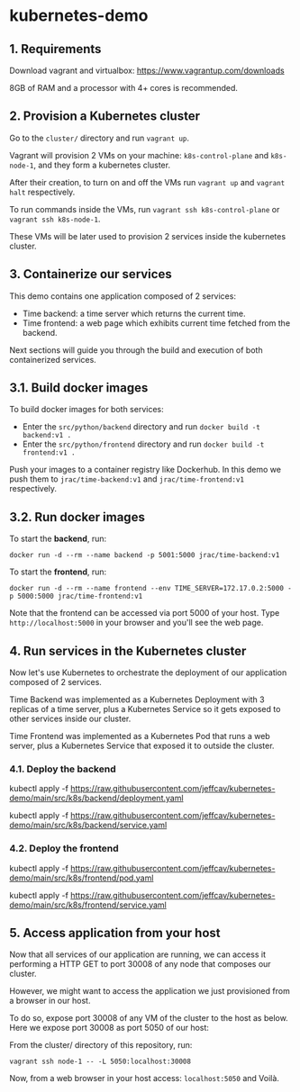 # kubernetes-demo

## 1. Requirements

Download vagrant and virtualbox: https://www.vagrantup.com/downloads

8GB of RAM and a processor with 4+ cores is recommended.

## 2. Provision a Kubernetes cluster

Go to the `cluster/` directory and run `vagrant up`.

Vagrant will provision 2 VMs on your machine: `k8s-control-plane` and `k8s-node-1`, and they form a kubernetes cluster.

After their creation, to turn on and off the VMs run `vagrant up` and `vagrant halt` respectively.

To run commands inside the VMs, run `vagrant ssh k8s-control-plane` or `vagrant ssh k8s-node-1`.

These VMs will be later used to provision 2 services inside the kubernetes cluster.

## 3. Containerize our services

This demo contains one application composed of 2 services:

- Time backend: a time server which returns the current time.
- Time frontend: a web page which exhibits current time fetched from the backend.

Next sections will guide you through the build and execution of both containerized services.

## 3.1. Build docker images

To build docker images for both services:

- Enter the `src/python/backend` directory and run `docker build -t backend:v1 .`
- Enter the `src/python/frontend` directory and run `docker build -t frontend:v1 .`

Push your images to a container registry like Dockerhub.
In this demo we push them to `jrac/time-backend:v1` and `jrac/time-frontend:v1` respectively.

## 3.2. Run docker images

To start the **backend**, run:

`docker run -d --rm --name backend -p 5001:5000 jrac/time-backend:v1`

To start the **frontend**, run:

`docker run -d --rm --name frontend --env TIME_SERVER=172.17.0.2:5000 -p 5000:5000 jrac/time-frontend:v1`

Note that the frontend can be accessed via port 5000 of your host.
Type `http://localhost:5000` in your browser and you'll see the web page.

## 4. Run services in the Kubernetes cluster

Now let's use Kubernetes to orchestrate the deployment of our application composed of 2 services.

Time Backend was implemented as a Kubernetes Deployment with 3 replicas of a time server, plus a Kubernetes Service so it gets exposed to other services inside our cluster.

Time Frontend was implemented as a Kubernetes Pod that runs a web server, plus a Kubernetes Service that exposed it to outside the cluster.

### 4.1. Deploy the backend

kubectl apply -f <https://raw.githubusercontent.com/jeffcav/kubernetes-demo/main/src/k8s/backend/deployment.yaml>

kubectl apply -f <https://raw.githubusercontent.com/jeffcav/kubernetes-demo/main/src/k8s/backend/service.yaml>

### 4.2. Deploy the frontend

kubectl apply -f <https://raw.githubusercontent.com/jeffcav/kubernetes-demo/main/src/k8s/frontend/pod.yaml>

kubectl apply -f <https://raw.githubusercontent.com/jeffcav/kubernetes-demo/main/src/k8s/frontend/service.yaml>

## 5. Access application from your host

Now that all services of our application are running, we can access it performing a HTTP GET to port 30008 of any node that composes our cluster.

However, we might want to access the application we just provisioned from a browser in our host.

To do so, expose port 30008 of any VM of the cluster to the host as below.
Here we expose port 30008 as port 5050 of our host:

From the cluster/ directory of this repository, run:

`vagrant ssh node-1 -- -L 5050:localhost:30008`

Now, from a web browser in your host access: `localhost:5050` and Voilà.
